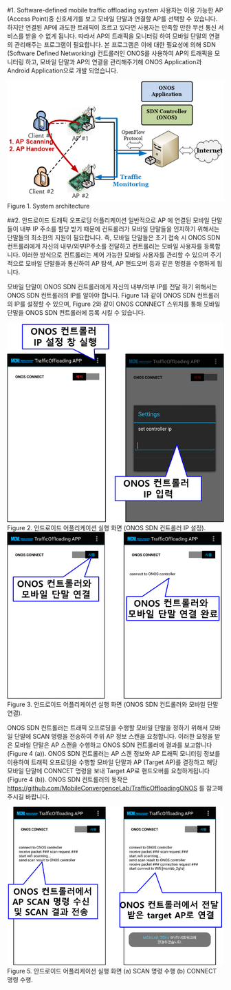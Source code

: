 #1. Software-defined mobile traffic offloading system
사용자는 이용 가능한 AP (Access Point)중 신호세기를 보고 모바일 단말과 연결할 AP를 선택할 수 있습니다. 하지만 연결된 AP에 과도한 트래픽이 흐르고 있다면 사용자는 만족할 만한 무선 통신 서비스를 받을 수 없게 됩니다. 따라서 AP의 트래픽을 모니터링 하여 모바일 단말의 연결의 관리해주는 프로그램이 필요합니다.
본 프로그램은 이에 대한 필요성에 의해 SDN (Software Defined Networking) 컨트롤러인 ONOS를 사용하여 AP의 트래픽을 모니터링 하고, 모바일 단말과 AP의 연결을 관리해주기해 ONOS Application과 Android Application으로 개발 되었습니다.


<img src="images/trafficOffloading_architecture.png">
<figcaption>Figure 1. System architecture</figcaption>

##2. 안드로이드 트래픽 오프로딩 어플리케이션
일반적으로 AP 에 연결된 모바일 단말들이 내부 IP 주소를 할당 받기 때문에 컨트롤러가 모바일 단말들을 인지하기 위해서는 단말들의 최소한의 지원이 필요합니다. 즉, 모바일 단말들은 초기 접속 시 ONOS SDN 컨트롤러에게 자신의 내부/외부IP주소를 전달하고 컨트롤러는 모바일 사용자를 등록합니다. 이러한 방식으로 컨트롤러는 제어 가능한 모바일 사용자를 관리할 수 있으며 주기적으로 모바일 단말들과 통신하여 AP 탐색, AP 핸드오버 등과 같은 명령을 수행하게 됩니다. 


모바일 단말이 ONOS SDN 컨트롤러에게 자신의 내부/외부 IP를 전달 하기 위해서는 ONOS SDN 컨트롤러의 IP를 알아야 합니다. Figure 1과 같이 ONOS SDN 컨트롤러의 IP를 설정할 수 있으며, Figure 2와 같이 ONOS CONNECT 스위치를 통해 모바일 단말을 ONOS SDN 컨트롤러에 등록 시킬 수 있습니다.

<img src="images/ip_setting.png">
<figcaption>Figure 2. 안드로이드 어플리케이션 실행 화면 (ONOS SDN 컨트롤러 IP 설정).</figcaption>

<img src="images/connect_controller.png">
<figcaption>Figure 3. 안드로이드 어플리케이션 실행 화면 (ONOS SDN 컨트롤러와 모바일 단말 연결).</figcaption>

ONOS SDN 컨트롤러는 트래픽 오프로딩을 수행할 모바일 단말을 정하기 위해서 모바일 단말에 SCAN 명령을 전송하여 주위 AP 정보 스캔을 요청합니다. 이러한 요청을 받은 모바일 단말은 AP 스캔을 수행하고 ONOS SDN 컨트롤러에 결과를 보고합니다 (Figure 4 (a)). ONOS SDN 컨트롤러는 AP 스캔 정보와 AP 트래픽 모니터링 정보를 이용하여 트래픽 오프로딩을 수행할 모바일 단말과 AP (Target AP)를 결정하고 해당 모바일 단말에 CONNCET 명령을 보내 Target AP로 핸드오버를 요청하게됩니다 (Figure 4 (b)). ONOS SDN 컨트롤러의 동작은 https://github.com/MobileConvergenceLab/TrafficOffloadingONOS 를 참고해주시길 바랍니다.

<img src="images/scan_connect.png">
<figcaption>Figure 5. 안드로이드 어플리케이션 실행 화면 (a) SCAN 명령 수행 (b) CONNECT 명령 수행.</figcaption>

